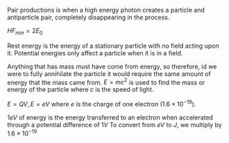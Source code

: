 Pair productions is when a high energy photon creates a particle and antiparticle pair, completely disappearing in the process.

$HF_{min}=2E_0$

Rest energy is the energy of a stationary particle with no field acting upon it. Potential energies only affect a particle when it is in a field.

Anything that has mass must have come from energy, so therefore, id we were to fully annihilate the particle it would require the same amount of energy that the mass came from.
$E=mc^2$ is used to find the mass or energy of the particle where $c$ is the speed of light. 

$E=QV,\, E=eV$ where $e$ is the charge of one electron ($1.6\times10^{-19}$).

$1eV$ of energy is the energy transferred to an electron when accelerated through a potential difference of $1V$
To convert from $eV$ to $J$, we multiply by $1.6\times10^{-19}$
